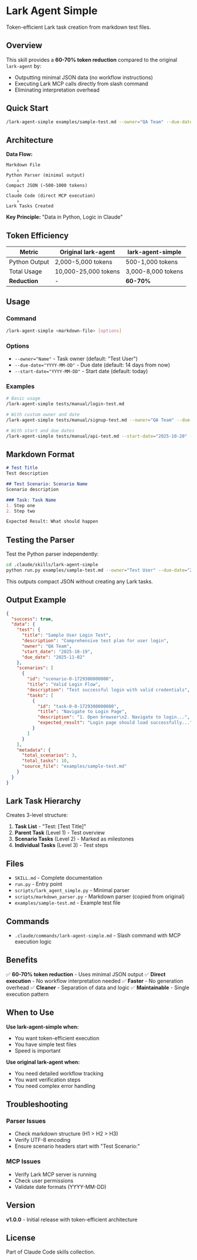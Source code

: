 # Lark Agent Simple

Token-efficient Lark task creation from markdown test files.

## Overview

This skill provides a **60-70% token reduction** compared to the original `lark-agent` by:
- Outputting minimal JSON data (no workflow instructions)
- Executing Lark MCP calls directly from slash command
- Eliminating interpretation overhead

## Quick Start

```bash
/lark-agent-simple examples/sample-test.md --owner="QA Team" --due-date="2025-12-31"
```

## Architecture

**Data Flow:**
```
Markdown File
    ↓
Python Parser (minimal output)
    ↓
Compact JSON (~500-1000 tokens)
    ↓
Claude Code (direct MCP execution)
    ↓
Lark Tasks Created
```

**Key Principle:** "Data in Python, Logic in Claude"

## Token Efficiency

| Metric | Original lark-agent | lark-agent-simple |
|--------|-------------------|------------------|
| Python Output | 2,000-5,000 tokens | 500-1,000 tokens |
| Total Usage | 10,000-25,000 tokens | 3,000-8,000 tokens |
| **Reduction** | - | **60-70%** |

## Usage

### Command

```bash
/lark-agent-simple <markdown-file> [options]
```

### Options

- `--owner="Name"` - Task owner (default: "Test User")
- `--due-date="YYYY-MM-DD"` - Due date (default: 14 days from now)
- `--start-date="YYYY-MM-DD"` - Start date (default: today)

### Examples

```bash
# Basic usage
/lark-agent-simple tests/manual/login-test.md

# With custom owner and date
/lark-agent-simple tests/manual/signup-test.md --owner="QA Team" --due-date="2025-12-31"

# With start and due dates
/lark-agent-simple tests/manual/api-test.md --start-date="2025-10-20" --due-date="2025-11-03"
```

## Markdown Format

```markdown
# Test Title
Test description

## Test Scenario: Scenario Name
Scenario description

### Task: Task Name
1. Step one
2. Step two

Expected Result: What should happen
```

## Testing the Parser

Test the Python parser independently:

```bash
cd .claude/skills/lark-agent-simple
python run.py examples/sample-test.md --owner="Test User" --due-date="2025-12-31"
```

This outputs compact JSON without creating any Lark tasks.

## Output Example

```json
{
  "success": true,
  "data": {
    "test": {
      "title": "Sample User Login Test",
      "description": "Comprehensive test plan for user login",
      "owner": "QA Team",
      "start_date": "2025-10-19",
      "due_date": "2025-11-02"
    },
    "scenarios": [
      {
        "id": "scenario-0-1729300000000",
        "title": "Valid Login Flow",
        "description": "Test successful login with valid credentials",
        "tasks": [
          {
            "id": "task-0-0-1729300000000",
            "title": "Navigate to Login Page",
            "description": "1. Open browser\n2. Navigate to login...",
            "expected_result": "Login page should load successfully..."
          }
        ]
      }
    ],
    "metadata": {
      "total_scenarios": 3,
      "total_tasks": 10,
      "source_file": "examples/sample-test.md"
    }
  }
}
```

## Lark Task Hierarchy

Creates 3-level structure:

1. **Task List** - "Test: [Test Title]"
2. **Parent Task** (Level 1) - Test overview
3. **Scenario Tasks** (Level 2) - Marked as milestones
4. **Individual Tasks** (Level 3) - Test steps

## Files

- `SKILL.md` - Complete documentation
- `run.py` - Entry point
- `scripts/lark_agent_simple.py` - Minimal parser
- `scripts/markdown_parser.py` - Markdown parser (copied from original)
- `examples/sample-test.md` - Example test file

## Commands

- `.claude/commands/lark-agent-simple.md` - Slash command with MCP execution logic

## Benefits

✅ **60-70% token reduction** - Uses minimal JSON output
✅ **Direct execution** - No workflow interpretation needed
✅ **Faster** - No generation overhead
✅ **Cleaner** - Separation of data and logic
✅ **Maintainable** - Single execution pattern

## When to Use

**Use lark-agent-simple when:**
- You want token-efficient execution
- You have simple test files
- Speed is important

**Use original lark-agent when:**
- You need detailed workflow tracking
- You want verification steps
- You need complex error handling

## Troubleshooting

### Parser Issues
- Check markdown structure (H1 > H2 > H3)
- Verify UTF-8 encoding
- Ensure scenario headers start with "Test Scenario:"

### MCP Issues
- Verify Lark MCP server is running
- Check user permissions
- Validate date formats (YYYY-MM-DD)

## Version

**v1.0.0** - Initial release with token-efficient architecture

## License

Part of Claude Code skills collection.
